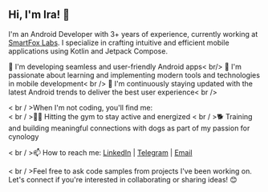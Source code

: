 ## Hi, I'm Ira! 👋

I'm an Android Developer with 3+ years of experience, currently working at [SmartFox Labs](https://play.google.com/store/apps/developer?id=SmartFox+Labs&hl=en). I specialize in crafting intuitive and efficient mobile applications using Kotlin and Jetpack Compose.  

🌟 I'm developing seamless and user-friendly Android apps< br/>
🚀 I'm passionate about learning and implementing modern tools and technologies in mobile development< br />
🌱 I'm continuously staying updated with the latest Android trends to deliver the best user experience< br />

< br / >When I'm not coding, you'll find me:  
< br / >🏋️‍♀️ Hitting the gym to stay active and energized
< br / >🐕 Training and building meaningful connections with dogs as part of my passion for cynology

< br / >📫 How to reach me: [LinkedIn](https://www.linkedin.com/in/ira-kosenkova-1206b9232/) | [Telegram](https://web.telegram.org/k/#@ir_ock) | [Email](Lrinakos2002@gmail.com)

< br / >Feel free to ask code samples from projects I've been working on. Let's connect if you're interested in collaborating or sharing ideas! 😊
<!--
**irockk/irockk** is a ✨ _special_ ✨ repository because its `README.md` (this file) appears on your GitHub profile.

Here are some ideas to get you started:

- 🔭 I’m currently working on ...
- 🌱 I’m currently learning ...
- 👯 I’m looking to collaborate on ...
- 🤔 I’m looking for help with ...
- 💬 Ask me about ...
- 📫 How to reach me: ...
- 😄 Pronouns: ...
- ⚡ Fun fact: ...
-->
